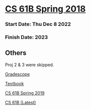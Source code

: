 # [CS 61B Spring 2018](https://sp18.datastructur.es)

### Start Date:   Thu Dec 8 2022

### Finish Date:    2023


## Others
Proj 2 & 3 were skipped.

[Gradescope](https://www.gradescope.com/courses/20666)

[Textbook](https://joshhug.gitbooks.io/hug61b/content/chap9/chap91.html)

[CS 61B Spring 2019](https://sp19.datastructur.es)

[CS 61B (Latest)](http://datastructur.es)
